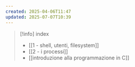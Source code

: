 ```yaml
---
created: 2025-04-06T11:47
updated: 2025-07-07T10:39
---
```

>[!info] index
>- [[1 - shell, utenti, filesystem]]
>- [[2 - i processi]]
>- [[introduzione alla programmazione in C]]